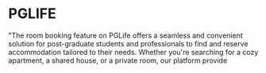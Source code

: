 # PGLIFE
"The room booking feature on PGLife offers a seamless and convenient solution for post-graduate students and professionals to find and reserve accommodation tailored to their needs. Whether you're searching for a cozy apartment, a shared house, or a private room, our platform provide
